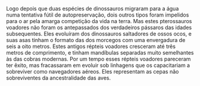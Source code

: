﻿Logo depois que duas espécies de dinossauros migraram para a água numa tentativa fútil de autopreservação, dois outros tipos foram impelidos para o ar pela amarga competição da vida na terra. Mas estes pterossauros voadores não foram os antepassados dos verdadeiros pássaros das idades subsequentes. Eles evoluíram dos dinossauros saltadores de ossos ocos, e suas asas tinham o formato das dos morcegos com uma envergadura de seis a oito metros. Estes antigos répteis voadores cresceram até três metros de comprimento, e tinham mandíbulas separadas muito semelhantes às das cobras modernas. Por um tempo esses répteis voadores pareceram ter êxito, mas fracassaram em evoluir sob linhagens que os capacitariam a sobreviver como navegadores aéreos. Eles representam as cepas não sobreviventes da ancestralidade das aves.